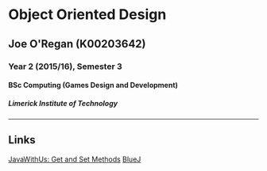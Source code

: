 # Object Oriented Design
## Joe O'Regan (K00203642)
### Year 2 (2015/16), Semester 3
#### BSc Computing (Games Design and Development)
##### Limerick Institute of Technology

--- 

## Links

[JavaWithUs: Get and Set Methods](http://www.javawithus.com/tutorial/get-and-set-methods)
[BlueJ](https://www.bluej.org/)